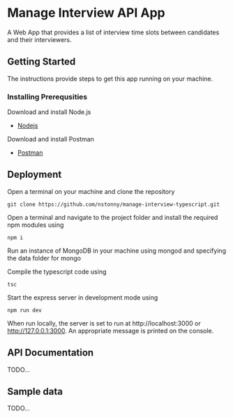# Manage Interview API App

A Web App that provides a list of interview time slots between candidates and their interviewers.

## Getting Started

The instructions provide steps to get this app running on your machine.

### Installing Prerequsities

Download and install Node.js
* [Nodejs](https://nodejs.org/en/download/)

Download and install Postman
* [Postman](https://www.getpostman.com/)


## Deployment
Open a terminal on your machine and clone the repository
```
git clone https://github.com/nstonny/manage-interview-typescript.git 
```

Open a terminal and navigate to the project folder and install the required npm modules using
```
npm i
```
Run an instance of MongoDB in your machine using mongod and specifying the data folder for mongo 

Compile the typescript code using 
```
tsc
```

Start the express server in development mode using
```
npm run dev
```
When run locally, the server is set to run at http://localhost:3000 or http://127.0.0.1:3000. An appropriate message is printed on the console.

## API Documentation
TODO...


## Sample data
TODO...


